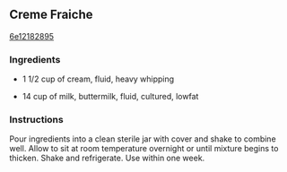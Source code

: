 ## Creme Fraiche

[6e12182895](http://www.food.com/recipe/creme-fraiche-251701)

### Ingredients

 - 1 1/2 cup of cream, fluid, heavy whipping

 - 14 cup of milk, buttermilk, fluid, cultured, lowfat

### Instructions

Pour ingredients into a clean sterile jar with cover and shake to combine well. Allow to sit at room temperature overnight or until mixture begins to thicken. Shake and refrigerate. Use within one week.
